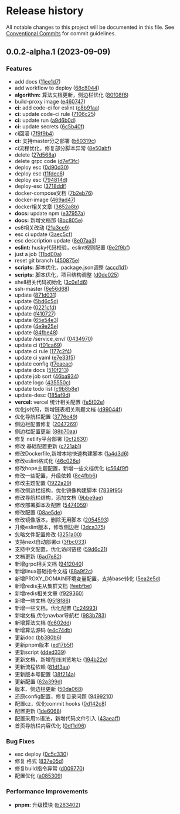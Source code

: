 # Release history

All notable changes to this project will be documented in this file. See [Conventional Commits](https://conventionalcommits.org) for commit guidelines.

<!-- #region recent-beta -->

## 0.0.2-alpha.1 (2023-09-09)


### Features

* add docs ([11ee1d7](https://github.com/mmdapl/JavaScriptCollection/commit/11ee1d702a608c96a85153c8f6a8005c9abecf39))
* add workflow to deploy ([68c8044](https://github.com/mmdapl/JavaScriptCollection/commit/68c8044079c75b2b7926e633b1c06ca7ff57acc3))
* **algorithm:** 算法文档更新，侧边栏优化 ([80f08f6](https://github.com/mmdapl/JavaScriptCollection/commit/80f08f66dd98e3a511f6ac48f1f55bca8bbc6655))
* build-proxy image ([e460747](https://github.com/mmdapl/JavaScriptCollection/commit/e460747d5719490c659a6b015418a4daa7179d89))
* **ci:** add code-ci for eslint ([c8b91aa](https://github.com/mmdapl/JavaScriptCollection/commit/c8b91aa5fe3b50411f65d878c89193cb64f1a7bf))
* **ci:** update code-ci rule ([7106c25](https://github.com/mmdapl/JavaScriptCollection/commit/7106c2535c71aa8a60076e5eda698b09bcdeff61))
* **ci:** update run ([a9d6b0d](https://github.com/mmdapl/JavaScriptCollection/commit/a9d6b0d0740eda7d61fb2efe97f37131d54be7e5))
* **ci:** update secrets ([6c5b40f](https://github.com/mmdapl/JavaScriptCollection/commit/6c5b40f821bf402199c0d4ce353047ee0ab0aa63))
* ci回滚 ([7f9f9b4](https://github.com/mmdapl/JavaScriptCollection/commit/7f9f9b46bd0738bc2ecd2c676b6c073e2c1a9c3f))
* **ci:** 支持master分之部署 ([b60319c](https://github.com/mmdapl/JavaScriptCollection/commit/b60319cba8049d0488d4e32a60f1e3c9af1d9a45))
* ci流程优化，修复部分脚本异常 ([8e50abf](https://github.com/mmdapl/JavaScriptCollection/commit/8e50abfc505a36be3f31d5ac4e17dceb72a80981))
* delete ([27d568a](https://github.com/mmdapl/JavaScriptCollection/commit/27d568a25a664cde7ab591883693aca28bd7055a))
* delete grpc code ([d7ef3fc](https://github.com/mmdapl/JavaScriptCollection/commit/d7ef3fcf382efd7053ed4d821b78fe0735f11c4a))
* deploy esc ([0d90d30](https://github.com/mmdapl/JavaScriptCollection/commit/0d90d30268ca823ac2f4c5afedd25ef4add669da))
* deploy esc ([f1fdec6](https://github.com/mmdapl/JavaScriptCollection/commit/f1fdec6ae91dedcace33d63540d64eeb73b54e1a))
* deploy esc ([794814d](https://github.com/mmdapl/JavaScriptCollection/commit/794814d675f0866880a0da35e95d33f4467dc537))
* deploy-esc ([3718ddf](https://github.com/mmdapl/JavaScriptCollection/commit/3718ddf3bfdeca696a8bc4e9795a00a77a80c84a))
* docker-compose文档 ([7b2eb76](https://github.com/mmdapl/JavaScriptCollection/commit/7b2eb762f69089469c3e3ea74b5bcc4fd9b45d42))
* docker-image ([469ad47](https://github.com/mmdapl/JavaScriptCollection/commit/469ad473bad01b522c098a2b932aa6bbc835707b))
* docker相关文章 ([3852a8b](https://github.com/mmdapl/JavaScriptCollection/commit/3852a8b50cfe6d2047ab2551bf52e3927da9ca91))
* **docs:** update npm ([e37957a](https://github.com/mmdapl/JavaScriptCollection/commit/e37957a2c5f45ae8b1976f633afc91ba606acebc))
* **docs:** 新增文档那 ([8bc805e](https://github.com/mmdapl/JavaScriptCollection/commit/8bc805e68fea1f7b4e1fac31382fa34554ee55d7))
* es6相关改动 ([21a3ce9](https://github.com/mmdapl/JavaScriptCollection/commit/21a3ce97fb560d9f35693ec7bb7496827dd993bb))
* esc ci update ([3aec5cf](https://github.com/mmdapl/JavaScriptCollection/commit/3aec5cfd0cc40941bf1975d9204f72234b59ec22))
* esc description update ([8e07aa3](https://github.com/mmdapl/JavaScriptCollection/commit/8e07aa371d1366789360c0dd5fbcca47f3ae3c75))
* **eslint:** husky代码校验，eslint规则配置 ([9e2f9bf](https://github.com/mmdapl/JavaScriptCollection/commit/9e2f9bfeea919317eb7f4a4a8e9eb41474976aa8))
* just a job ([11bd00a](https://github.com/mmdapl/JavaScriptCollection/commit/11bd00a4ca3712fda698bdd22f83417ccabe50f7))
* reset git branch ([450875e](https://github.com/mmdapl/JavaScriptCollection/commit/450875ef3ee9a626bf8a0617383cd5fc401a2395))
* **scripts:** 脚本优化，package.json调整 ([accd1d1](https://github.com/mmdapl/JavaScriptCollection/commit/accd1d19f0a0e57176557babfb6e416d21a3949d))
* **scripts:** 脚本优化，项目结构调整 ([d0de025](https://github.com/mmdapl/JavaScriptCollection/commit/d0de025c5e41540b1ef00e7bb6230324ee596dc9))
* shell相关代码初始化 ([3c0e1d6](https://github.com/mmdapl/JavaScriptCollection/commit/3c0e1d697c7a99d155e1b369da10b2d8d1850caf))
* ssh-master ([6e56d68](https://github.com/mmdapl/JavaScriptCollection/commit/6e56d68b5be1e8ac912bf047cb8a7fefc105be2d))
* update ([871d031](https://github.com/mmdapl/JavaScriptCollection/commit/871d0311a78bcf3e24f9fbe436f88318ccc72f0c))
* update ([5bd6c5d](https://github.com/mmdapl/JavaScriptCollection/commit/5bd6c5d70e9211997ac3b274f6571fb3edb5c596))
* update ([0221cfd](https://github.com/mmdapl/JavaScriptCollection/commit/0221cfdc9935e49a8906d66e2dfc18508afd30de))
* update ([f410727](https://github.com/mmdapl/JavaScriptCollection/commit/f410727b040b5996085be6dfd4ec5032458f17c5))
* update ([65e54e3](https://github.com/mmdapl/JavaScriptCollection/commit/65e54e3465ad6a81672103e0abe4ddc8d7e6cad5))
* update ([4e9e25e](https://github.com/mmdapl/JavaScriptCollection/commit/4e9e25e47a73f457f8b245061d8b4c03b38e567e))
* update ([84fbe48](https://github.com/mmdapl/JavaScriptCollection/commit/84fbe48c5fd61973e9d61a03821ad164550a77e9))
* update /service_env/ ([0434970](https://github.com/mmdapl/JavaScriptCollection/commit/0434970eb89836cd3a0db685ff738a324f67326b))
* update ci ([f01ca69](https://github.com/mmdapl/JavaScriptCollection/commit/f01ca6903e5bf992598f62a636269489b0bfee95))
* update ci rule ([177c2f4](https://github.com/mmdapl/JavaScriptCollection/commit/177c2f4e8077debe50809e00c162a433b13a81ab))
* update ci yaml ([e7e33f5](https://github.com/mmdapl/JavaScriptCollection/commit/e7e33f56ad20820ced703567690c84bc4a9070c6))
* update config ([f7eaeac](https://github.com/mmdapl/JavaScriptCollection/commit/f7eaeac28bada71001dd884023e8a3dad7e0ff83))
* update docs ([510f213](https://github.com/mmdapl/JavaScriptCollection/commit/510f21308a12c653706c2409f4f251bc7dff0bc1))
* update job sort ([46ba934](https://github.com/mmdapl/JavaScriptCollection/commit/46ba934711958d8d300bd8c780fb68de22a09df5))
* update logo ([435550c](https://github.com/mmdapl/JavaScriptCollection/commit/435550cd03ab34ac8da708d3fd5213573fa1006f))
* update todo list ([c9b8b8e](https://github.com/mmdapl/JavaScriptCollection/commit/c9b8b8e341f3257e29c4b44239bd2b3a19960320))
* update-desc ([185af9d](https://github.com/mmdapl/JavaScriptCollection/commit/185af9db8762d9cd394bad944a66e6a2d672afee))
* **vercel:** vercel 统计相关配置 ([fe5f02e](https://github.com/mmdapl/JavaScriptCollection/commit/fe5f02ed5b921b26105233653ef66d9eef932430))
* 优化js代码，新增链表相关刷题文档 ([d99044f](https://github.com/mmdapl/JavaScriptCollection/commit/d99044f1ffc643b14b8c41cc63f6e9bab105b71b))
* 优化导航栏配置 ([3776e49](https://github.com/mmdapl/JavaScriptCollection/commit/3776e49ffb1f2c1813c5f96e552649925183444c))
* 侧边栏配置修复 ([2047269](https://github.com/mmdapl/JavaScriptCollection/commit/204726974bd717664c67c1f08ba848f4b2bde897))
* 侧边栏配置更新 ([88b70aa](https://github.com/mmdapl/JavaScriptCollection/commit/88b70aad92b365b2bce92062b867b6edb1e377cc))
* 修复 netlify平台部署 ([0cf2830](https://github.com/mmdapl/JavaScriptCollection/commit/0cf2830fe4d00de0733eff89a970886d29475d70))
* 修改 基础配置更新 ([c721ab1](https://github.com/mmdapl/JavaScriptCollection/commit/c721ab11f36fcd4af7dd02409169f0639fff3ba6))
* 修改Dockerfile,新增本地快速构建脚本 ([1a4d3d6](https://github.com/mmdapl/JavaScriptCollection/commit/1a4d3d697e3cea1fbfd2e9bf7f2e48d5a8e58667))
* 修改eslint格式化 ([46c026e](https://github.com/mmdapl/JavaScriptCollection/commit/46c026e86246b39d8b6238260d0f96e2d65e9f3a))
* 修改hope主题配置，新增一些文档优化 ([c564f9f](https://github.com/mmdapl/JavaScriptCollection/commit/c564f9f8443eb47498ac2efe076a2c822fb0384a))
* 修改一些配置，升级依赖 ([8e4fbb6](https://github.com/mmdapl/JavaScriptCollection/commit/8e4fbb655cbc6b8f424cc3b6a81d0465e30c4a12))
* 修改主题配置 ([1922a29](https://github.com/mmdapl/JavaScriptCollection/commit/1922a29e9358373b92667465474dce77654a854d))
* 修改侧边栏结构，优化镜像构建脚本 ([7839f95](https://github.com/mmdapl/JavaScriptCollection/commit/7839f95e11e93f8d3c48a7c2a33919d2d1683000))
* 修改导航栏结构，添加文档 ([9bbe9ae](https://github.com/mmdapl/JavaScriptCollection/commit/9bbe9aed4b9885f927f4df8c390570e1fc17b3fb))
* 修改部署脚本及配置 ([5474059](https://github.com/mmdapl/JavaScriptCollection/commit/54740596dfa0e7391c9a464e9884138425ce6aab))
* 修改配置 ([08ae5de](https://github.com/mmdapl/JavaScriptCollection/commit/08ae5debabf2a6ca4d3a37fe1ff6645b4e3e6ab0))
* 修改镜像版本，删除无用脚本 ([2054593](https://github.com/mmdapl/JavaScriptCollection/commit/2054593e3031892ad5b99445622c4bc1ec592967))
* 升级eslint版本，修改侧边栏 ([3dca375](https://github.com/mmdapl/JavaScriptCollection/commit/3dca3756c14b238320cee914ac789facbd9881dc))
* 忽略文件配置修改 ([3251a00](https://github.com/mmdapl/JavaScriptCollection/commit/3251a0093db0631bbc7c8859ac7027d914e588b6))
* 支持next自动部署ci ([3fbc033](https://github.com/mmdapl/JavaScriptCollection/commit/3fbc033022098099fd6d24757d097d979d9e5fb8))
* 支持中文配置，优化访问链接 ([59d6c21](https://github.com/mmdapl/JavaScriptCollection/commit/59d6c21308f0b00ea834836f5f6448b73172e71d))
* 文档更新 ([6ad7e82](https://github.com/mmdapl/JavaScriptCollection/commit/6ad7e82d56083d8f22380816ef13f1b5a9f79f64))
* 新增grpc相关文档 ([9412040](https://github.com/mmdapl/JavaScriptCollection/commit/9412040a6c50f2918fedb784e364d907bf646057))
* 新增linux基础指令文档 ([88a9f2c](https://github.com/mmdapl/JavaScriptCollection/commit/88a9f2c0ec40e957e8818c96a8c75985de73369c))
* 新增PROXY_DOMAIN环境变量配置，支持base转化 ([5ea2e5d](https://github.com/mmdapl/JavaScriptCollection/commit/5ea2e5d3537e3ded6a57aff83bdae985316c7f3a))
* 新增redis主从集群文档 ([feebfbe](https://github.com/mmdapl/JavaScriptCollection/commit/feebfbea121c2bbacdaef751178a042cbbb1f6a5))
* 新增redis相关文章 ([f929360](https://github.com/mmdapl/JavaScriptCollection/commit/f9293602067827a5e02997133202696389f791ac))
* 新增一些文档 ([95f8f86](https://github.com/mmdapl/JavaScriptCollection/commit/95f8f862bb563c18a063f6306ad96326c531b33d))
* 新增一些文档，优化配置 ([1c24993](https://github.com/mmdapl/JavaScriptCollection/commit/1c24993ec78cd87abc927317af31fe0064b262c0))
* 新增文档,优化navbar导航栏 ([983b783](https://github.com/mmdapl/JavaScriptCollection/commit/983b7839e2be4588b1ac680a0f2692d1f7343b88))
* 新增算法文档 ([fc602dd](https://github.com/mmdapl/JavaScriptCollection/commit/fc602ddb27847a43e2668a40e5e516df8674819a))
* 新增算法源码 ([e4c74db](https://github.com/mmdapl/JavaScriptCollection/commit/e4c74dba01bfea775d59d8002897bc7db108f0f3))
* 更新doc ([bb380b6](https://github.com/mmdapl/JavaScriptCollection/commit/bb380b6b488ba2e9ba0a34a3c1ba70c54213bfda))
* 更新pnpm版本 ([ed17b5f](https://github.com/mmdapl/JavaScriptCollection/commit/ed17b5f70d56014725fdd9e00fdc33e5eca56e8f))
* 更新script ([dded339](https://github.com/mmdapl/JavaScriptCollection/commit/dded339815598a06c794c3f6997e1f6acf72082e))
* 更新文档，新增在线浏览地址 ([194b22e](https://github.com/mmdapl/JavaScriptCollection/commit/194b22e44e26777262c0f6beb601ccdc00e9b168))
* 更新流程依赖 ([81df3aa](https://github.com/mmdapl/JavaScriptCollection/commit/81df3aa28c1ab703532a1ef008e916632b3b820e))
* 更新版本号配置 ([38f214a](https://github.com/mmdapl/JavaScriptCollection/commit/38f214aef038d6c4c94c569350d055c7bfc22364))
* 更新配置 ([62a399d](https://github.com/mmdapl/JavaScriptCollection/commit/62a399dc651d1cf37749575afe25ab2cb18a38b2))
* 版本、侧边栏更新 ([50da068](https://github.com/mmdapl/JavaScriptCollection/commit/50da06817a2d2358bf118f9f48ac6fe36c6fcc01))
* 还原config配置，修复目录问题 ([9499210](https://github.com/mmdapl/JavaScriptCollection/commit/949921082b793d1aa227b585651d9469184c502b))
* 配置cz，优化commit hooks ([0d142c8](https://github.com/mmdapl/JavaScriptCollection/commit/0d142c8fc01f7a01aa3bd5f2d7271788113a31e9))
* 配置更新 ([1de6068](https://github.com/mmdapl/JavaScriptCollection/commit/1de6068d886c9f26d43ce95548b96105474d836f))
* 配置采用ts语法，新增代码文件引入 ([43aeaff](https://github.com/mmdapl/JavaScriptCollection/commit/43aeaff341a6c09acea4292c7d3deecd8613aabb))
* 首页导航栏内容优化 ([0df1d96](https://github.com/mmdapl/JavaScriptCollection/commit/0df1d968b099f467e6e83f30b04eb4d717b99978))


### Bug Fixes

* esc deploy ([0c5c330](https://github.com/mmdapl/JavaScriptCollection/commit/0c5c3300583056f344e18382d54d4ee143978155))
* 修复 格式 ([837e05d](https://github.com/mmdapl/JavaScriptCollection/commit/837e05d42c333044bee413e4f15f2e49406c08d3))
* 修复build指令异常 ([d009770](https://github.com/mmdapl/JavaScriptCollection/commit/d0097705dd534716c210ef0c531873ee438c469d))
* 配置优化 ([a085309](https://github.com/mmdapl/JavaScriptCollection/commit/a0853096156e2eb890ad3187edfa0fae5f599e00))


### Performance Improvements

* **pnpm:** 升级模块 ([b283402](https://github.com/mmdapl/JavaScriptCollection/commit/b2834025a4de2162d25f7694be75585dd4244ef5))
